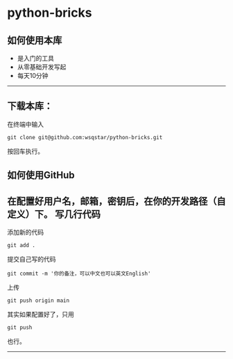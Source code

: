 # python-bricks
## 如何使用本库
- 是入门的工具
- 从零基础开发写起
- 每天10分钟
---
## 下载本库：
在终端中输入
```
git clone git@github.com:wsqstar/python-bricks.git
```
按回车执行。
## 如何使用GitHub
在配置好用户名，邮箱，密钥后，在你的开发路径（自定义）下。
写几行代码
--- 
添加新的代码
```
git add .
```
提交自己写的代码
```
git commit -m '你的备注，可以中文也可以英文English'
```

上传
```
git push origin main
```
其实如果配置好了，只用
```
git push
```
也行。

----


